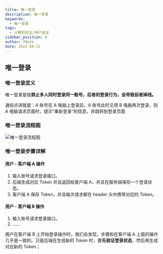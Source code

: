```yaml
---
title: 唯一登录
description: 唯一登录
keywords:
  - 唯一登录
tags:
  - 计算机安全/用户安全
sidebar_position: 8
author: 7Wate
date: 2022-08-31
---
```


## 唯一登录

### 唯一登录定义

唯一登录是指**禁止多人同时登录同一账号，后者的登录行为，会导致前者掉线。**

通俗点讲就是：A 账号在 A 电脑上登录后，A 账号此时又用 B 电脑再次登录，则 A 电脑请求页面时，提示“重新登录”的信息，并跳转到登录页面

### 唯一登录流程图

![唯一登录流程图](https://static.7wate.com/img/2022/08/30/f71a772c45d73.png)

### 唯一登录步骤详解

#### 用户 - 客户端 A 操作

1. 输入账号请求登录接口。
2. 后端生成对应 Token 并且返回给客户端 A，并且在服务端保存一个登录状态。
3. 客户端 A 保存 Token，并且每次请求都在 header 头中携带对应的 Token。

#### 用户 - 客户端 B 操作

1. 输入账号请求登录接口。
2. ……

用户在客户端 B 上开始登录操作时，我们会发现，步骤和在客户端 A 上面的操作几乎是一致的。只是后端在生成新的 Token 时，要**先验证登录状态**，然后再生成对应新的 Token；
